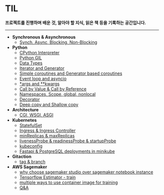 # TIL

**프로젝트를 진행하며 배운 것, 알아야 할 지식, 읽은 책 등을 기록하는 공간입니다.**
- - -

* **Synchronous & Asynchronous**
  * [Synch, Async, Blocking, Non-Blocking](https://github.com/teeinn/TIL/blob/main/Synchronous%20%26%20Asynchronous/Sync%2C%20Async%2C%20Blocking%2C%20Non-Blocking.md)
* **Python**
  * [CPython Interpreter](https://github.com/teeinn/TIL/blob/main/Python/CPython%20Interpreter.md)
  * [Python GIL](https://github.com/teeinn/TIL/blob/main/Python/Python%20GIL.md)
  * [Data Types](https://github.com/teeinn/TIL/blob/main/Python/Data%20Types.md)
  * [Iterator and Generator](https://github.com/teeinn/TIL/blob/main/Python/Iterator%20and%20Generator.md)
  * [Simple coroutines and Generator based coroutines](https://github.com/teeinn/TIL/blob/main/Python/Simple%20coroutines%20and%20Generator%20based%20coroutines.md)
  * [Event loop and asyncio](https://github.com/teeinn/TIL/blob/main/Python/event_loop_and_asyncio.md)
  * [*args and **kwargs](https://github.com/teeinn/TIL/blob/main/Python/*args_and_**kwargs.md)
  * [Call by Value & Call by Reference](https://github.com/teeinn/TIL/blob/main/Python/call_by_value_and_call_by_reference.md)
  * [Namespaces, Scope, global, nonlocal](https://github.com/teeinn/TIL/blob/main/Python/namespace_scope_global_nonlocal.md)
  * [Decorator](https://github.com/teeinn/TIL/blob/main/Python/Decorator.md)
  * [Deep copy and Shallow copy](https://github.com/teeinn/TIL/blob/main/Python/deepcopy_shallowcopy.md)
* **Architecture**
  * [CGI, WSGI, ASGI](https://github.com/teeinn/TIL/blob/main/Architecture/CGI_WSGI_ASGI.md)
* **Kubernetes**
  * [StatefulSet](https://github.com/teeinn/TIL/blob/main/Kubernetes/statefulset.md)
  * [Ingress & Ingress Controller]()
  * [minReplicas & maxReplicas]()
  * [livenessProbe & readinessProbe & startupProbe](https://github.com/teeinn/TIL/blob/main/Kubernetes/livenessProbe_readinessProbe_startupProbe.md)
  * [kubeconfig](https://github.com/teeinn/TIL/blob/main/Kubernetes/kubeconfig.md)
  * [Fastapi & PostgreSQL deployments in minikube](https://github.com/teeinn/TIL/blob/main/Kubernetes/application_deployment_in_minikube.md)
* **Gitaction**
  * [tag & branch]()
* **AWS Sagemaker**
  * [why choose sagemaker studio over sagemaker notebook instance](https://github.com/teeinn/TIL/blob/main/AWS%20Sagemaker/Why%20choose%20Sagemaker%20Studio%20over%20Sagemaker%20Notebook%20Instance.md)
  * [Tensorflow Estimator - train](https://github.com/teeinn/TIL/blob/main/AWS%20Sagemaker/Tensorflow%20Estimator%20-%20train.md)
  * [multiple ways to use container image for training](https://github.com/teeinn/TIL/blob/main/AWS%20Sagemaker/multiple%20ways%20to%20use%20container%20image%20for%20training.md)
  * [Q&A](https://github.com/teeinn/TIL/blob/main/AWS%20Sagemaker/Q%20%26%20A.md)




